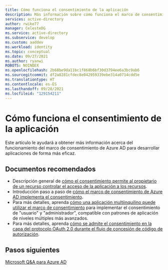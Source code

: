 ```yaml
---
title: Cómo funciona el consentimiento de la aplicación
description: Más información sobre cómo funciona el marco de consentimiento de Azure AD para ver cómo se puede usar al desarrollar aplicaciones en Azure AD
services: active-directory
author: rwike77
manager: CelesteDG
ms.service: active-directory
ms.subservice: develop
ms.custom: aaddev
ms.workload: identity
ms.topic: conceptual
ms.date: 09/27/2021
ms.author: ryanwi
ROBOTS: NOINDEX
ms.openlocfilehash: 2b68be9da11bc1f868b6bf30d3794ee6a3bc9ab6
ms.sourcegitcommit: df2a8281cfdec8e042959339ebe314a0714cdd5e
ms.translationtype: HT
ms.contentlocale: es-ES
ms.lasthandoff: 09/28/2021
ms.locfileid: "129154211"
---
```

# <a name="how-application-consent-works"></a>Cómo funciona el consentimiento de la aplicación

Este artículo le ayudará a obtener más información acerca del funcionamiento del marco de consentimiento de Azure AD para desarrollar aplicaciones de forma más eficaz.

## <a name="recommended-documents"></a>Documentos recomendados

- Descripción general de [cómo el consentimiento permite al propietario de un recurso controlar el acceso de la aplicación a los recursos](./developer-glossary.md#consent).
- Introducción paso a paso de [cómo el marco de consentimiento de Azure AD implementa el consentimiento](./quickstart-register-app.md).
- Para más detalles, aprenda [cómo una aplicación multiinquilino puede utilizar el marco de consentimiento](./howto-convert-app-to-be-multi-tenant.md) para implementar el consentimiento de "usuario" y "administrador", compatible con patrones de aplicación de niveles múltiples más avanzados.
- Para más detalles, aprenda [cómo se admite el consentimiento en la capa del protocolo OAuth 2.0 durante el flujo de concesión de código de autorización](../azuread-dev/v1-protocols-oauth-code.md#request-an-authorization-code).

## <a name="next-steps"></a>Pasos siguientes
[Microsoft Q&A para Azure AD](/answers/topics/azure-active-directory.html)
